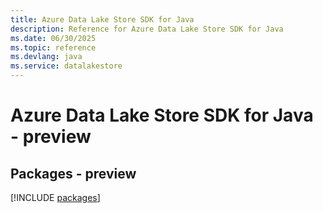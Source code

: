 ```yaml
---
title: Azure Data Lake Store SDK for Java
description: Reference for Azure Data Lake Store SDK for Java
ms.date: 06/30/2025
ms.topic: reference
ms.devlang: java
ms.service: datalakestore
---
```

# Azure Data Lake Store SDK for Java - preview
## Packages - preview
[!INCLUDE [packages](data-lake-store-index.md)]